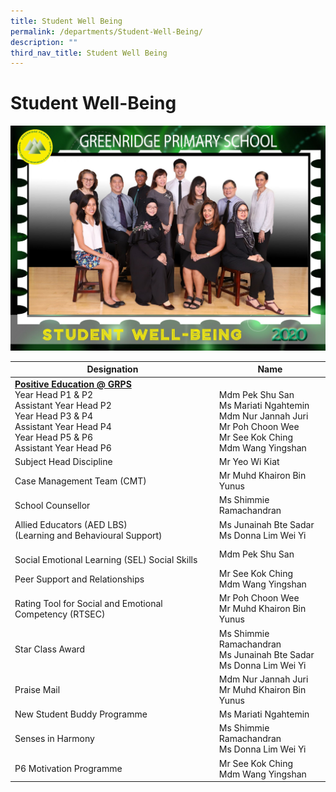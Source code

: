 ```yaml
---
title: Student Well Being
permalink: /departments/Student-Well-Being/
description: ""
third_nav_title: Student Well Being
---
```

# Student Well-Being
![](/images/Departments/Student%20Well%20Being/STUDENT%20WELL-BEING_P1.jpg)


|        Designation         | Name        |
|-----------------------------------------------------------------------------------------------------------------------------------------------------------------------|--------------------------------------------------------------------------------------------------------------------------------------|
| <u><b>Positive Education @ GRPS</b></u><br>Year Head P1 & P2<br>Assistant Year Head P2<br>Year Head P3 & P4<br>Assistant Year Head P4<br>Year Head P5 & P6 <br>Assistant Year Head P6 |      <br>Mdm Pek Shu San<br>Ms Mariati Ngahtemin<br>Mdm Nur Jannah Juri<br>Mr Poh Choon Wee<br>Mr See Kok Ching<br>Mdm Wang Yingshan |
|  Subject Head Discipline                  | Mr Yeo Wi Kiat           |
| Case Management Team (CMT)                 | Mr Muhd Khairon Bin Yunus                                                                                                            |
|  School Counsellor          | Ms Shimmie Ramachandran            |
| Allied Educators (AED LBS)<br>(Learning and Behavioural Support)                  | Ms Junainah Bte Sadar<br>Ms Donna Lim Wei Yi      |
|  <br>Social Emotional Learning (SEL) Social Skills      | Mdm Pek Shu San           |
| Peer Support and Relationships     | Mr See Kok Ching<br>Mdm Wang Yingshan            |
| Rating Tool for Social and Emotional Competency (RTSEC)      | Mr Poh Choon Wee <br>Mr Muhd Khairon Bin Yunus       |
| Star Class Award                         | Ms Shimmie Ramachandran<br>Ms Junainah Bte Sadar<br>Ms Donna Lim Wei Yi       |
| Praise Mail           | Mdm Nur Jannah Juri<br>Mr Muhd Khairon Bin Yunus                |
| New Student Buddy Programme                | Ms Mariati Ngahtemin  |
| Senses in Harmony                    | Ms Shimmie Ramachandran<br>Ms Donna Lim Wei Yi             |
| P6 Motivation Programme              | Mr See Kok Ching<br>Mdm Wang Yingshan        |